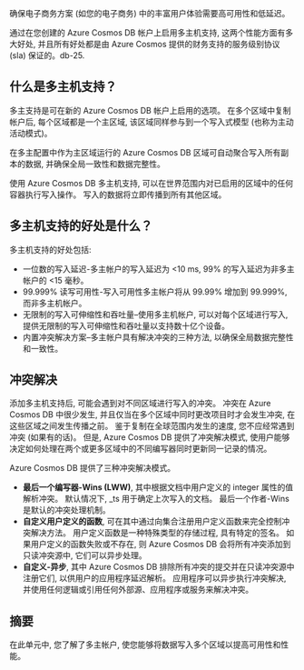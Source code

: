确保电子商务方案 (如您的电子商务) 中的丰富用户体验需要高可用性和低延迟。

通过在您创建的 Azure Cosmos DB 帐户上启用多主机支持, 这两个性能方面有多大好处, 并且所有好处都是由 Azure Cosmos 提供的财务支持的服务级别协议 (sla) 保证的。db-25.

## <a name="what-is-multi-master-support"></a>什么是多主机支持？

多主支持是可在新的 Azure Cosmos DB 帐户上启用的选项。 在多个区域中复制帐户后, 每个区域都是一个主区域, 该区域同样参与到一个写入式模型 (也称为主动活动模式)。

在多主配置中作为主区域运行的 Azure Cosmos DB 区域可自动聚合写入所有副本的数据, 并确保全局一致性和数据完整性。

使用 Azure Cosmos DB 多主机支持, 可以在世界范围内对已启用的区域中的任何容器执行写入操作。 写入的数据将立即传播到所有其他区域。  

## <a name="what-are-the-benefits-of-multi-master-support"></a>多主机支持的好处是什么？

多主机支持的好处包括:

* 一位数的写入延迟-多主帐户的写入延迟为 <10 ms, 99% 的写入延迟为非多主帐户的 <15 毫秒。
* 99.999% 读写可用性-写入可用性多主帐户将从 99.99% 增加到 99.999%, 而非多主机帐户。
* 无限制的写入可伸缩性和吞吐量–使用多主机帐户, 可以对每个区域进行写入, 提供无限制的写入可伸缩性和吞吐量以支持数十亿个设备。
* 内置冲突解决方案–多主帐户具有解决冲突的三种方法, 以确保全局数据完整性和一致性。

## <a name="conflict-resolution"></a>冲突解决

添加多主机支持后, 可能会遇到对不同区域进行写入的冲突。 冲突在 Azure Cosmos DB 中很少发生, 并且仅当在多个区域中同时更改项目时才会发生冲突, 在这些区域之间发生传播之前。 鉴于复制在全球范围内发生的速度, 您不应经常遇到冲突 (如果有的话)。 但是, Azure Cosmos DB 提供了冲突解决模式, 使用户能够决定如何处理在两个或更多区域中的不同编写器同时更新同一记录的情况。  

Azure Cosmos DB 提供了三种冲突解决模式。

* **最后一个编写器-Wins (LWW)**, 其中根据文档中用户定义的 integer 属性的值解析冲突。 默认情况下, _ts 用于确定上次写入的文档。 最后一个作者-Wins 是默认的冲突处理机制。
* **自定义用户定义的函数**, 可在其中通过向集合注册用户定义函数来完全控制冲突解决方法。 用户定义函数是一种特殊类型的存储过程, 具有特定的签名。 如果用户定义的函数失败或不存在, 则 Azure Cosmos DB 会将所有冲突添加到只读冲突源中, 它们可以异步处理。  
* **自定义-异步**, 其中 Azure Cosmos DB 排除所有冲突的提交并在只读冲突源中注册它们, 以供用户的应用程序延迟解析。 应用程序可以异步执行冲突解决, 并使用任何逻辑或引用任何外部源、应用程序或服务来解决冲突。

## <a name="summary"></a>摘要

在此单元中, 您了解了多主帐户, 使您能够将数据写入多个区域以提高可用性和性能。